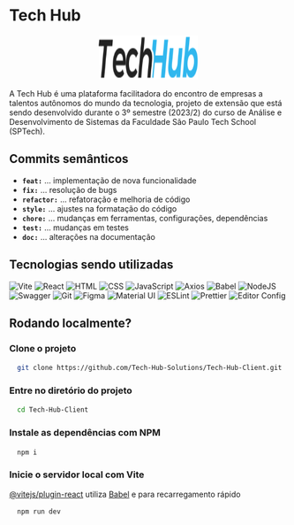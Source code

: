 # Tech Hub

<div align='center'> 
  <img src="src/assets/images/tech-hub-logo.svg" width="180px" height="80px" alt="Logotipo da Tech Hub">
</div>

A Tech Hub é uma plataforma facilitadora do encontro de empresas a talentos autônomos do mundo da tecnologia, projeto de extensão que está sendo desenvolvido durante o 3º semestre (2023/2) do curso de Análise e Desenvolvimento de Sistemas da Faculdade São Paulo Tech School (SPTech).

## Commits semânticos

- **`feat:`** ... implementação de nova funcionalidade
- **`fix:`** ... resolução de bugs
- **`refactor:`** ... refatoração e melhoria de código
- **`style:`** ... ajustes na formatação do código
- **`chore:`** ... mudanças em ferramentas, configurações, dependências
- **`test:`** ... mudanças em testes
- **`doc:`** ... alterações na documentação

## Tecnologias sendo utilizadas

![Vite](https://img.shields.io/badge/Vite-B73BFE?style=for-the-badge&logo=vite&logoColor=FFD62E)
![React](https://img.shields.io/badge/React-20232A?style=for-the-badge&logo=react&logoColor=61DAFB)
![HTML](https://img.shields.io/badge/HTML5-E34F26?style=for-the-badge&logo=html5&logoColor=white)
![CSS](https://img.shields.io/badge/CSS3-1572B6?style=for-the-badge&logo=css3&logoColor=white)
![JavaScript](https://img.shields.io/badge/JavaScript-323330?style=for-the-badge&logo=javascript&logoColor=F7DF1E)
![Axios](https://img.shields.io/badge/axios-671ddf?&style=for-the-badge&logo=axios&logoColor=white)
![Babel](https://img.shields.io/badge/Babel-F9DC3E?style=for-the-badge&logo=babel&logoColor=white)
![NodeJS](https://img.shields.io/badge/Node%20js-339933?style=for-the-badge&logo=nodedotjs&logoColor=white)
![Swagger](https://img.shields.io/badge/Swagger-85EA2D?style=for-the-badge&logo=Swagger&logoColor=white)
![Git](https://img.shields.io/badge/GIT-E44C30?style=for-the-badge&logo=git&logoColor=white)
![Figma](https://img.shields.io/badge/Figma-F24E1E?style=for-the-badge&logo=figma&logoColor=white)
![Material UI](https://img.shields.io/badge/Material%20UI-007FFF?style=for-the-badge&logo=mui&logoColor=white)
![ESLint](https://img.shields.io/badge/eslint-3A33D1?style=for-the-badge&logo=eslint&logoColor=white)
![Prettier](https://img.shields.io/badge/prettier-1A2C34?style=for-the-badge&logo=prettier&logoColor=F7BA3E)
![Editor Config](https://img.shields.io/badge/Editor%20Config-E0EFEF?style=for-the-badge&logo=editorconfig&logoColor=000)

## Rodando localmente?

### Clone o projeto

```bash
  git clone https://github.com/Tech-Hub-Solutions/Tech-Hub-Client.git
```

### Entre no diretório do projeto

```bash
  cd Tech-Hub-Client
```

### Instale as dependências com NPM

```bash
  npm i
```

### Inicie o servidor local com Vite

[@vitejs/plugin-react](https://github.com/vitejs/vite-plugin-react/blob/main/packages/plugin-react/README.md) utiliza [Babel](https://babeljs.io/) e para recarregamento rápido

```bash
  npm run dev
```
